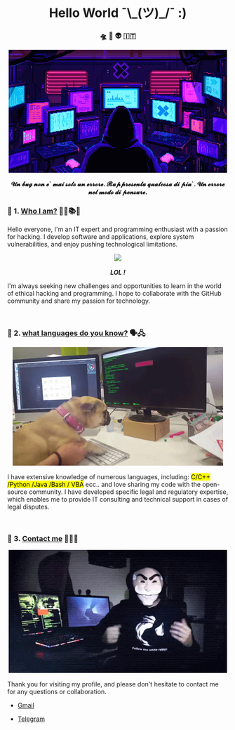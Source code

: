 <h1 align ="center"> Hello World ¯\_(ツ)_/¯ :)</h1>

<p align="center">
    <h3 align="center"> 🛸 👾 👽 🇮🇹</h3>
<p>

<p align="center">
    <img src="hacker.gif">
</p>
<p align="center">
    <b>𝓤𝓷 𝓫𝓾𝓰 𝓷𝓸𝓷 𝓮` 𝓶𝓪𝓲 𝓼𝓸𝓵𝓸 𝓾𝓷 𝓮𝓻𝓻𝓸𝓻𝓮. 𝓡𝓪𝓹𝓹𝓻𝓮𝓼𝓮𝓷𝓽𝓪 𝓺𝓾𝓪𝓵𝓬𝓸𝓼𝓪 𝓭𝓲 𝓹𝓲𝓾`. 𝓤𝓷 𝓮𝓻𝓻𝓸𝓻𝓮 𝓷𝓮𝓵 𝓶𝓸𝓭𝓸 𝓭𝓲 𝓹𝓮𝓷𝓼𝓪𝓻𝓮.</b>
</p>

### 🔗 1. <u>Who I am?</u>  👨‍💻📚💯

Hello everyone, I'm an IT expert and programming enthusiast with a passion for hacking. I develop software and applications, explore system vulnerabilities, and enjoy pushing technological limitations.


<p align="center">
    <img src="anonballoT.gif">
    <p align="center"><i><b>LOL !</b></i></p>
</p>

I'm always seeking new challenges and opportunities to learn in the world of ethical hacking and programming. I hope to collaborate with the GitHub community and share my passion for technology.

<br>

### 🔗 2. <u>what languages do you know?</u> 🗣️🖧

<p align="center">
    <img src="hackerdog.gif">
</p>

<p>I have extensive knowledge of numerous languages, including: <mark>C/C++ /Python /Java /Bash / VBA</mark> ecc.. and love sharing my code with the open-source 
community. I have developed specific legal and regulatory expertise, 
which enables me to provide IT consulting and technical support in cases of legal disputes.</p>

<br>

### 🔗 3. <u>Contact me</u> 🤙🏼💯

<p align="center">
    <img src="fsociety.gif" width="498" height="280">
</p>

Thank you for visiting my profile, and please don't hesitate to contact me for any questions or collaboration.

- [Gmail](https://mail.google.com/mail/u/0/?tab=km#inbox?compose=CllgCHrgmLCPBRBtTvXVkcWcNNTSZSSZfbDFNHCPmBhfNrTtPQLlKqtvHxWnDqqNqKkWCxnmTbq)

- [Telegram](https://t.me/fsistemy)


